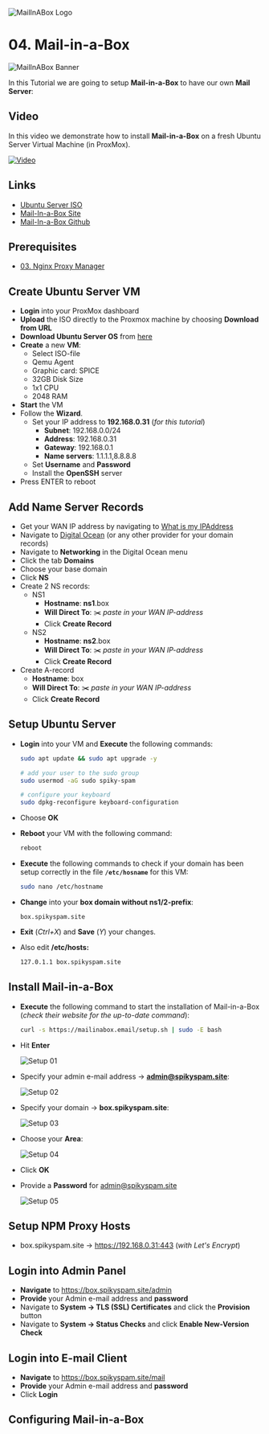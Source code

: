 ![MailInABox Logo](_assets/images/mailinabox.png)
# 04. Mail-in-a-Box

![MailInABox Banner](_assets/images/mailinabox_banner.png)

In this Tutorial we are going to setup **Mail-in-a-Box** to have our own **Mail Server**:

## Video

In this video we demonstrate how to install **Mail-in-a-Box** on a fresh Ubuntu Server Virtual Machine (in ProxMox).

[![Video](_assets/images/mailinabox-video.png)](https://youtu.be/XXXXXXXXXXXXXXXXXXXXXXX)

## Links

- [Ubuntu Server ISO](https://ubuntu.com/download/server)
- [Mail-In-a-Box Site](https://mailinabox.email/)
- [Mail-In-a-Box Github](https://github.com/mail-in-a-box/mailinabox)

## Prerequisites

- [03. Nginx Proxy Manager](../03_nginx_proxy_manager/README.md)

## Create Ubuntu Server VM

- **Login** into your ProxMox dashboard
- **Upload** the ISO directly to the Proxmox machine by choosing **Download from URL**
- **Download Ubuntu Server OS** from [here](https://releases.ubuntu.com/22.04.3/ubuntu-22.04.3-live-server-amd64.iso)
- **Create** a new **VM**:
  - Select ISO-file
  - Qemu Agent
  - Graphic card: SPICE
  - 32GB Disk Size
  - 1x1 CPU
  - 2048 RAM
- **Start** the VM
- Follow the **Wizard**.
  - Set your IP address to **192.168.0.31** (*for this tutorial*)
    - **Subnet**: 192.168.0.0/24
    - **Address**: 192.168.0.31
    - **Gateway**: 192.168.0.1
    - **Name servers**: 1.1.1.1,8.8.8.8
  - Set **Username** and **Password**
  - Install the **OpenSSH** server
- Press ENTER to reboot

## Add Name Server Records

- Get your WAN IP address by navigating to [What is my IPAddress](https://whatismyipaddress.com/)
- Navigate to [Digital Ocean](https://www.digitalocean.com/) (or any other provider for your domain records)
- Navigate to **Networking** in the Digital Ocean menu
- Click the tab **Domains**
- Choose your base domain
- Click **NS**
- Create 2 NS records:
    - NS1
        - **Hostname**: **ns1**.box
        - **Will Direct To**: ✂️ *paste in your WAN IP-address*
        - Click **Create Record**
    - NS2
        - **Hostname**: **ns2**.box
        - **Will Direct To**: ✂️ *paste in your WAN IP-address*
        - Click **Create Record**
- Create A-record
  - **Hostname**: box
  - **Will Direct To**: ✂️ *paste in your WAN IP-address*
  - Click **Create Record**

## Setup Ubuntu Server

- **Login** into your VM and **Execute** the following commands:
    ```bash
    sudo apt update && sudo apt upgrade -y

    # add your user to the sudo group
    sudo usermod -aG sudo spiky-spam

    # configure your keyboard
    sudo dpkg-reconfigure keyboard-configuration
    ```
- Choose **OK**
- **Reboot** your VM with the following command:
    
    ```bash
    reboot
    ```
- **Execute** the following commands to check if your domain has been setup correctly in the file **`/etc/hosname`** for this VM:
    ```bash
    sudo nano /etc/hostname
    ```
- **Change** into your **box domain without ns1/2-prefix**:
    ```
    box.spikyspam.site
    ```
- **Exit** (*Ctrl+X*) and **Save** (*Y*) your changes.
- Also edit **/etc/hosts:**
    ```bash
    127.0.1.1 box.spikyspam.site
    ```

## Install Mail-in-a-Box

- **Execute** the following command to start the installation of Mail-in-a-Box (*check their website for the up-to-date command*):
    
    ```bash
    curl -s https://mailinabox.email/setup.sh | sudo -E bash
    ```
    
- Hit **Enter**
    
    ![Setup 01](_assets/images/setup_01.png)
    
- Specify your admin e-mail address → **admin@spikyspam.site**:
    
    ![Setup 02](_assets/images/setup_02.png)

- Specify your domain → **box.spikyspam.site**:
    
    ![Setup 03](_assets/images/setup_03.png)
    
- Choose your **Area**:
    
    ![Setup 04](_assets/images/setup_04.png)
    
- Click **OK**
- Provide a **Password** for admin@spikyspam.site
    
    ![Setup 05](_assets/images/setup_05.png)
    

## Setup NPM Proxy Hosts

- box.spikyspam.site -> https://192.168.0.31:443 (*with Let's Encrypt*)

## Login into Admin Panel

- **Navigate** to https://box.spikyspam.site/admin
- **Provide** your Admin e-mail address and **password**
- Navigate to **System → TLS (SSL) Certificates** and click the **Provision** button
- Navigate to **System → Status Checks** and click **Enable New-Version Check**

## Login into E-mail Client

- **Navigate** to https://box.spikyspam.site/mail
- **Provide** your Admin e-mail address and **password**
- Click **Login**
    
## Configuring Mail-in-a-Box
